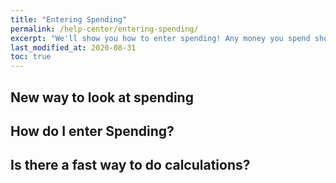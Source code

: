 ```yaml
---
title: "Entering Spending"
permalink: /help-center/entering-spending/
excerpt: "We'll show you how to enter spending! Any money you spend should be entered into Budget Badger."
last_modified_at: 2020-08-31
toc: true
---
```


## New way to look at spending

## How do I enter Spending?

## Is there a fast way to do calculations?